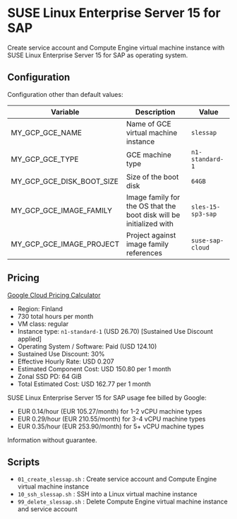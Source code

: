 # SUSE Linux Enterprise Server 15 for SAP

Create service account and Compute Engine virtual machine instance with SUSE Linux Enterprise Server 15 for SAP as operating system.

## Configuration

Configuration other than default values:

| Variable | Description | Value |
|----------|-------------|-------|
| MY_GCP_GCE_NAME | Name of GCE virtual machine instance | `slessap` |
| MY_GCP_GCE_TYPE | GCE machine type | `n1-standard-1` |
| MY_GCP_GCE_DISK_BOOT_SIZE | Size of the boot disk | `64GB` |
| MY_GCP_GCE_IMAGE_FAMILY | Image family for the OS that the boot disk will be initialized with | `sles-15-sp3-sap` |
| MY_GCP_GCE_IMAGE_PROJECT | Project against image family references | `suse-sap-cloud` |

## Pricing

[Google Cloud Pricing Calculator](https://cloud.google.com/products/calculator/#id=6b01ac7e-ea27-442a-a1ea-76a00512991b)

* Region: Finland
* 730 total hours per month
* VM class: regular
* Instance type: `n1-standard-1` (USD 26.70) [Sustained Use Discount applied]
* Operating System / Software: Paid (USD 124.10)
* Sustained Use Discount: 30%
* Effective Hourly Rate: USD 0.207
* Estimated Component Cost: USD 150.80 per 1 month
* Zonal SSD PD: 64 GiB
* Total Estimated Cost: USD 162.77 per 1 month

SUSE Linux Enterprise Server 15 for SAP usage fee billed by Google:

* EUR 0.14/hour (EUR 105.27/month) for 1-2 vCPU machine types
* EUR 0.29/hour (EUR 210.55/month) for 3-4 vCPU machine types
* EUR 0.35/hour (EUR 253.90/month) for 5+  vCPU machine types

Information without guarantee.

## Scripts

* `01_create_slessap.sh` : Create service account and Compute Engine virtual machine instance
* `10_ssh_slessap.sh`    : SSH into a Linux virtual machine instance
* `99_delete_slessap.sh` : Delete Compute Engine virtual machine instance and service account
